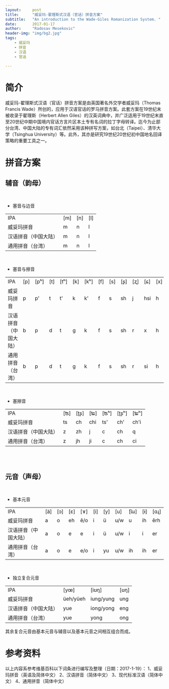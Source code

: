 ```yaml
---
layout:     post
title:      "威妥玛-翟理斯式汉语（官话）拼音方案"
subtitle:   "An introduction to the Wade-Giles Romanization System. "
date:       2017-01-17
author:     "Radosav Mesekovic"
header-img: "img/bg2.jpg"
tags:
    - 威妥玛
    - 拼音
    - 汉语
    - 官话
    
---
```

# 简介
威妥玛-翟理斯式汉语（官话）拼音方案是由英国著名外交学者威妥玛（Thomas Francis Wade）所创的，应用于汉语官话的罗马拼音方案。此套方案在19世纪末被收录于翟理斯（Herbert Allen Giles）的汉英词典中，并广泛适用于19世纪末直至20世纪中期中国境内官话方言片区本土专有名词的拉丁字母转译。迄今为止部分台湾、中国大陆的专有词汇依然采用该种拼写方案，如台北（Taipei）、清华大学（Tsinghua University）等。此外，其亦是研究19世纪20世纪初中国地名回译策略的重要工具之一。
# 拼音方案

## 辅音（韵母）

<br>

* 塞音与边音 
<table> 
   <tr>
       <td>IPA</td>
       <td>[m]</td>
       <td>[n]</td>
       <td>[l]</td>
    </tr>
    <tr>
        <td>威妥玛拼音</td>
        <td>m</td>
        <td>n</td>
        <td>l</td>
    </tr>
    <tr>
        <td>汉语拼音（中国大陆）</td>
        <td>m</td>
        <td>n</td>
        <td>l</td>
    </tr>
    <tr>
        <td>通用拼音（台湾）</td>
        <td>m</td>
        <td>n</td>
        <td>l</td>
    </tr>
</table> 
<br>

* 塞音与擦音
<table>    
   <tr>    
        <td>IPA</td>
        <td>[p]</td>
        <td>[pʰ]</td>
        <td>[t]</td>
        <td>[tʰ]</td>
        <td>[k]</td>
        <td>[kʰ]</td>
        <td>[f]</td>
        <td>[s]</td>
        <td>[ʂ]</td>
        <td>[ʐ]</td>
        <td>[ɕ]</td>
        <td>[x]</td>
    </tr>
    <tr>
        <td>威妥玛拼音</td>
        <td>p</td>
        <td>p'</td>
        <td>t</td>
        <td>t'</td>
        <td>k</td>
        <td>k'</td>
        <td>f</td>
        <td>s</td>
        <td>sh</td>
        <td>j</td>
        <td>hsi</td>
        <td>h</td>
    </tr>
    <tr>   
        <td>汉语拼音（中国大陆）</td>
        <td>b</td>
        <td>p</td>
        <td>d</td>    
        <td>t</td>    
        <td>g</td>    
        <td>k</td>    
        <td>f</td>    
        <td>s</td>    
        <td>sh</td>    
        <td>r</td>    
        <td>x</td>    
        <td>h</td>
    </tr>
    <tr>
    <td>通用拼音（台湾）</td>
    <td>b</td>
    <td>p</td>
    <td>d</td>
    <td>t</td>
    <td>g</td>
    <td>k</td>
    <td>f</td>
    <td>s</td>
    <td>sh</td>
    <td>r</td>
    <td>si</td>
    <td>h</td>
     </tr>
</table>
<br>

* 塞擦音
<table>  
    <tr>
        <td>IPA</td>
        <td>[ʦ]</td>
        <td>[ʈʂ]</td>
        <td>[ʨ]</td>
        <td>[ʦʰ]</td>
        <td>[ʈʂʰ]</td>
        <td>[ʨʰ]</td>
    </tr>
    <tr>
        <td>威妥玛拼音</td>
        <td>ts</td>
        <td>ch</td>
        <td>chi</td>
        <td>ts'</td>
        <td>ch'</td>
        <td>ch'i</td>
    </tr>
    <tr>
        <td>汉语拼音（中国大陆）</td>
        <td>z</td>
        <td>zh</td>
        <td>j</td>
        <td>c</td>
        <td>ch</td>
        <td>q</td>
    </tr>
    <tr>
        <td>通用拼音（台湾）</td>
        <td>z</td>
        <td>jh</td>
        <td>ji</td>
        <td>c</td>
        <td>ch</td>
        <td>ci</td>
    </tr>
</table>
<br>
<br>

## 元音（声母）
<br>

* 基本元音
<table>
   <tr>
      <td>IPA</td>
      <td>[ä]</td>
      <td>[ɔ]</td>
      <td>[ɛ]</td>
      <td>[ɤ]</td>
      <td>[i]</td>
      <td>[y]</td>
      <td>[u]</td>
      <td>[͡ɯ]</td>
      <td>[ɨ]</td>
      <td>[ɑɻ]</td>
   </tr>
   <tr>
      <td>威妥玛拼音</td>
      <td>a</td>
      <td>o</td>
      <td>eh</td>
      <td>ê/o</td>
      <td>i</td>
      <td>ü</td>
      <td>u/w</td>
      <td>u</td>
      <td>ih</td>
      <td>êrh</td>
   </tr>
   <tr>
      <td>汉语拼音（中国大陆）</td>
      <td>a</td>
      <td>o</td>
      <td>e</td>
      <td>e</td>
      <td>i</td>
      <td>ü</td>
      <td>u/w</td>
      <td>i</td>
      <td>i</td>
      <td>er</td>
   </tr>
   <tr>
      <td>通用拼音（台湾）</td>
      <td>a</td>
      <td>o</td>
      <td>e</td>
      <td>e/o</td>
      <td>i</td>
      <td>yu</td>
      <td>u/w</td>
      <td>ih</td>
      <td>ih</td>
      <td>er</td>
   </tr>
</table>
<br>

* 独立复合元音
<table>  
    <tr>
        <td>IPA</td>
        <td>[yœ]</td>
        <td>[iʊŋ]</td>
        <td>[ʊŋ]</td>
    </tr>
    <tr>
        <td>威妥玛拼音</td>
        <td>üeh/yüeh</td>
        <td>iung/yung</td>
        <td>ung</td>
    </tr>
    <tr>
        <td>汉语拼音（中国大陆）</td>
        <td>yue</td>
        <td>iong/yong</td>
        <td>eng</td>
    </tr>
    <tr>
        <td>通用拼音（台湾）</td>
        <td>yue</td>
        <td>yong</td>
        <td>ong</td>
    </tr>
</table>
其余复合元音由基本元音与辅音以及基本元音之间相互组合而成。

# 参考资料
以上内容系参考维基百科以下词条进行编写及整理（日期：2017-1-19）：
1、威妥玛拼音（英语及简体中文）
2、汉语拼音（简体中文）
3、现代标准汉语（简体中文）
4、通用拼音（简体中文）

